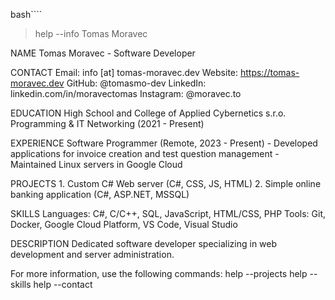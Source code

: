 bash````
> help --info Tomas Moravec

NAME
    Tomas Moravec - Software Developer

CONTACT
    Email: info [at] tomas-moravec.dev
    Website: https://tomas-moravec.dev
    GitHub: @tomasmo-dev
    LinkedIn: linkedin.com/in/moravectomas
    Instagram: @moravec.to

EDUCATION
    High School and College of Applied Cybernetics s.r.o.
    Programming & IT Networking (2021 - Present)

EXPERIENCE
    Software Programmer (Remote, 2023 - Present)
    - Developed applications for invoice creation and test question management
    - Maintained Linux servers in Google Cloud

PROJECTS
    1. Custom C# Web server (C#, CSS, JS, HTML)
    2. Simple online banking application (C#, ASP.NET, MSSQL)

SKILLS
    Languages: C#, C/C++, SQL, JavaScript, HTML/CSS, PHP
    Tools: Git, Docker, Google Cloud Platform, VS Code, Visual Studio

DESCRIPTION
    Dedicated software developer specializing in web development and server administration.

For more information, use the following commands:
    help --projects
    help --skills
    help --contact
````

